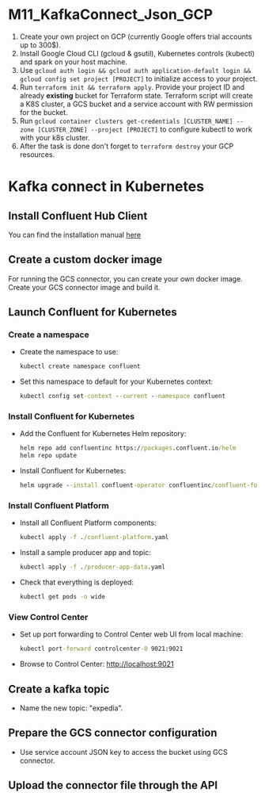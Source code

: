 # M11_KafkaConnect_Json_GCP
1) Create your own project on GCP (currently Google offers trial accounts up to 300$).
2) Install Google Cloud CLI (gcloud & gsutil), Kubernetes controls (kubectl) and spark on your host machine.
3) Use `gcloud auth login && gcloud auth application-default login && gcloud config set project [PROJECT]` to initialize access to your project.
4) Run `terraform init && terraform apply`. Provide your project ID and already **existing** bucket for Terraform state. Terraform script will create a K8S cluster, a GCS bucket and a service account with RW permission for the bucket.
5) Run `gcloud container clusters get-credentials [CLUSTER_NAME] --zone [CLUSTER_ZONE] --project [PROJECT]` to configure kubectl to work with your k8s cluster.  
6) After the task is done don't forget to `terraform destroy` your GCP resources.

# Kafka connect in Kubernetes

## Install Confluent Hub Client

You can find the installation manual [here](https://docs.confluent.io/home/connect/confluent-hub/client.html)

## Create a custom docker image

For running the GCS connector, you can create your own docker image. Create your GCS connector image and build it.

## Launch Confluent for Kubernetes

### Create a namespace

- Create the namespace to use:

  ```cmd
  kubectl create namespace confluent
  ```

- Set this namespace to default for your Kubernetes context:

  ```cmd
  kubectl config set-context --current --namespace confluent
  ```

### Install Confluent for Kubernetes

- Add the Confluent for Kubernetes Helm repository:

  ```cmd
  helm repo add confluentinc https://packages.confluent.io/helm
  helm repo update
  ```

- Install Confluent for Kubernetes:

  ```cmd
  helm upgrade --install confluent-operator confluentinc/confluent-for-kubernetes
  ```

### Install Confluent Platform

- Install all Confluent Platform components:

  ```cmd
  kubectl apply -f ./confluent-platform.yaml
  ```

- Install a sample producer app and topic:

  ```cmd
  kubectl apply -f ./producer-app-data.yaml
  ```

- Check that everything is deployed:

  ```cmd
  kubectl get pods -o wide 
  ```

### View Control Center

- Set up port forwarding to Control Center web UI from local machine:

  ```cmd
  kubectl port-forward controlcenter-0 9021:9021
  ```

- Browse to Control Center: [http://localhost:9021](http://localhost:9021)

## Create a kafka topic

- Name the new topic: "expedia".

## Prepare the GCS connector configuration

- Use service account JSON key to access the bucket using GCS connector.

## Upload the connector file through the API

